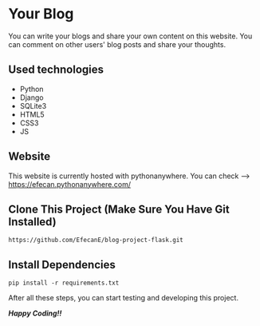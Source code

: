 # Your Blog

You can write your blogs and share your own content on this website. You can comment on other users' blog posts and share your thoughts.

## Used technologies
* Python
* Django
* SQLite3
* HTML5
* CSS3
* JS

##  Website

This website is currently hosted with pythonanywhere. You can check --> https://efecan.pythonanywhere.com/

## Clone This Project (Make Sure You Have Git Installed)

```
https://github.com/EfecanE/blog-project-flask.git
```

## Install Dependencies

```
pip install -r requirements.txt 
```

After all these steps, you can start testing and developing this project.

***Happy Coding!!***

